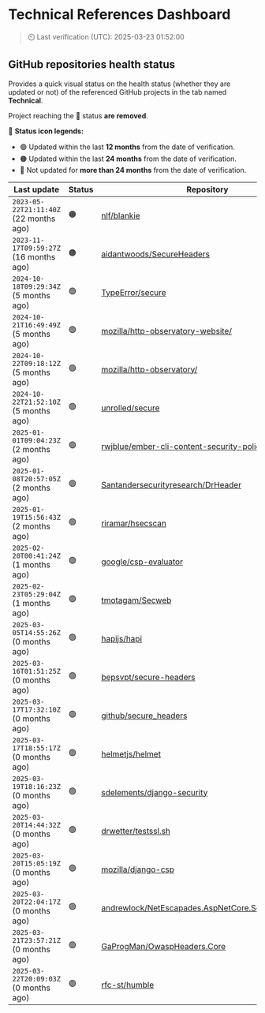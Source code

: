
# Technical References Dashboard

> :timer_clock: Last verification (UTC): 2025-03-23 01:52:00

## GitHub repositories health status

Provides a quick visual status on the health status (whether they are updated or not) of the referenced GitHub projects in the tab named **Technical**.

Project reaching the :red_circle: status **are removed**.

:speech_balloon: **Status icon legends:**

* :green_circle: Updated within the last **12 months** from the date of verification.
* :orange_circle: Updated within the last **24 months** from the date of verification.
* :red_circle: Not updated for **more than 24 months** from the date of verification.

| Last update | Status | Repository |
| --- | --- | --- |
| `2023-05-22T21:11:40Z` (22 months ago) | :orange_circle: | [nlf/blankie](https://github.com/nlf/blankie) |
| `2023-11-17T09:59:27Z` (16 months ago) | :orange_circle: | [aidantwoods/SecureHeaders](https://github.com/aidantwoods/SecureHeaders) |
| `2024-10-18T09:29:34Z` (5 months ago) | :green_circle: | [TypeError/secure](https://github.com/TypeError/secure) |
| `2024-10-21T16:49:49Z` (5 months ago) | :green_circle: | [mozilla/http-observatory-website/](https://github.com/mozilla/http-observatory-website/) |
| `2024-10-22T09:18:12Z` (5 months ago) | :green_circle: | [mozilla/http-observatory/](https://github.com/mozilla/http-observatory/) |
| `2024-10-22T21:52:10Z` (5 months ago) | :green_circle: | [unrolled/secure](https://github.com/unrolled/secure) |
| `2025-01-01T09:04:23Z` (2 months ago) | :green_circle: | [rwjblue/ember-cli-content-security-policy/](https://github.com/rwjblue/ember-cli-content-security-policy/) |
| `2025-01-08T20:57:05Z` (2 months ago) | :green_circle: | [Santandersecurityresearch/DrHeader](https://github.com/Santandersecurityresearch/DrHeader) |
| `2025-01-19T15:56:43Z` (2 months ago) | :green_circle: | [riramar/hsecscan](https://github.com/riramar/hsecscan) |
| `2025-02-20T00:41:24Z` (1 months ago) | :green_circle: | [google/csp-evaluator](https://github.com/google/csp-evaluator) |
| `2025-02-23T05:29:04Z` (1 months ago) | :green_circle: | [tmotagam/Secweb](https://github.com/tmotagam/Secweb) |
| `2025-03-05T14:55:26Z` (0 months ago) | :green_circle: | [hapijs/hapi](https://github.com/hapijs/hapi) |
| `2025-03-16T01:51:25Z` (0 months ago) | :green_circle: | [bepsvpt/secure-headers](https://github.com/bepsvpt/secure-headers) |
| `2025-03-17T17:32:10Z` (0 months ago) | :green_circle: | [github/secure_headers](https://github.com/github/secure_headers) |
| `2025-03-17T18:55:17Z` (0 months ago) | :green_circle: | [helmetjs/helmet](https://github.com/helmetjs/helmet) |
| `2025-03-19T18:16:23Z` (0 months ago) | :green_circle: | [sdelements/django-security](https://github.com/sdelements/django-security) |
| `2025-03-20T14:44:32Z` (0 months ago) | :green_circle: | [drwetter/testssl.sh](https://github.com/drwetter/testssl.sh) |
| `2025-03-20T15:05:19Z` (0 months ago) | :green_circle: | [mozilla/django-csp](https://github.com/mozilla/django-csp) |
| `2025-03-20T22:04:17Z` (0 months ago) | :green_circle: | [andrewlock/NetEscapades.AspNetCore.SecurityHeaders](https://github.com/andrewlock/NetEscapades.AspNetCore.SecurityHeaders) |
| `2025-03-21T23:57:21Z` (0 months ago) | :green_circle: | [GaProgMan/OwaspHeaders.Core](https://github.com/GaProgMan/OwaspHeaders.Core) |
| `2025-03-22T20:09:03Z` (0 months ago) | :green_circle: | [rfc-st/humble](https://github.com/rfc-st/humble) |

